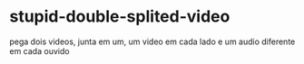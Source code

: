 # stupid-double-splited-video
pega dois videos, junta em um, um video em cada lado e um audio diferente em cada ouvido
